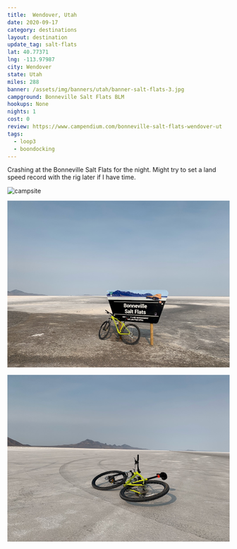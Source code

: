 ```yaml
---
title:  Wendover, Utah
date: 2020-09-17
category: destinations
layout: destination
update_tag: salt-flats
lat: 40.77371
lng: -113.97987
city: Wendover
state: Utah
miles: 288
banner: /assets/img/banners/utah/banner-salt-flats-3.jpg
campground: Bonneville Salt Flats BLM
hookups: None
nights: 1
cost: 0
review: https://www.campendium.com/bonneville-salt-flats-wendover-ut
tags:
  - loop3
  - boondocking
---
```


<p class="text-center">
    Crashing at the Bonneville Salt Flats for the night. Might try to set a land speed record with the rig later if I have time.
</p>

![campsite](/assets/img/destinations/utah/bonneville-salt-flats/campsite.jpg)

![sign](/assets/img/destinations/utah/bonneville-salt-flats/sign.jpg)

![bike](/assets/img/destinations/utah/bonneville-salt-flats/bike.jpg)
